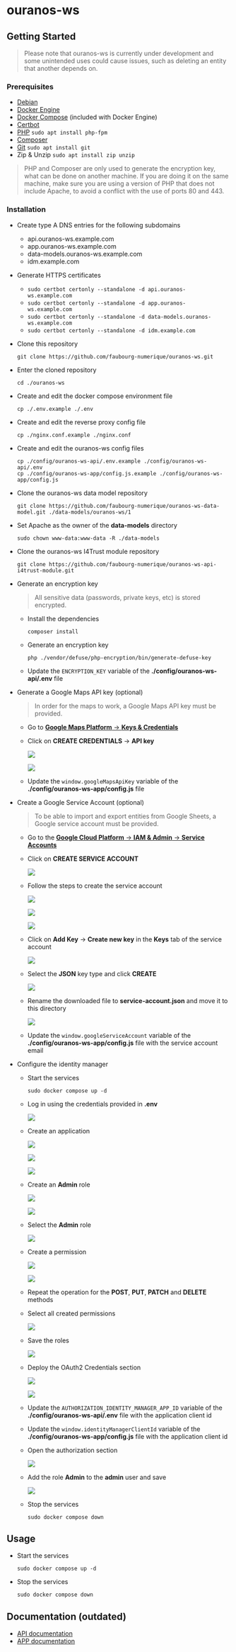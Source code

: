# ouranos-ws

## Getting Started

> Please note that ouranos-ws is currently under development and some unintended uses could cause issues, such as deleting an entity that another depends on.

### Prerequisites

- [Debian](https://www.debian.org/)
- [Docker Engine](https://docs.docker.com/engine/install/debian/)
- [Docker Compose](https://docs.docker.com/compose/install/) (included with Docker Engine)
- [Certbot](https://certbot.eff.org/instructions?ws=other&os=debianbuster)
- [PHP](https://www.php.net/downloads/) `sudo apt install php-fpm`
- [Composer](https://getcomposer.org/download/)
- [Git](https://git-scm.com/) `sudo apt install git`
- Zip & Unzip `sudo apt install zip unzip`

> PHP and Composer are only used to generate the encryption key, what can be done on another machine. If you are doing it on the same machine, make sure you are using a version of PHP that does not include Apache, to avoid a conflict with the use of ports 80 and 443.

### Installation

- Create type A DNS entries for the following subdomains

    - api.ouranos-ws.example.com
    - app.ouranos-ws.example.com
    - data-models.ouranos-ws.example.com
    - idm.example.com

- Generate HTTPS certificates

    - `sudo certbot certonly --standalone -d api.ouranos-ws.example.com`
    - `sudo certbot certonly --standalone -d app.ouranos-ws.example.com`
    - `sudo certbot certonly --standalone -d data-models.ouranos-ws.example.com`
    - `sudo certbot certonly --standalone -d idm.example.com`

- Clone this repository

    ```
    git clone https://github.com/faubourg-numerique/ouranos-ws.git
    ```

- Enter the cloned repository

    ```
    cd ./ouranos-ws
    ```

- Create and edit the docker compose environment file

    ```
    cp ./.env.example ./.env
    ```

- Create and edit the reverse proxy config file

    ```
    cp ./nginx.conf.example ./nginx.conf
    ```

- Create and edit the ouranos-ws config files

    ```
    cp ./config/ouranos-ws-api/.env.example ./config/ouranos-ws-api/.env
    cp ./config/ouranos-ws-app/config.js.example ./config/ouranos-ws-app/config.js
    ```

- Clone the ouranos-ws data model repository

    ```
    git clone https://github.com/faubourg-numerique/ouranos-ws-data-model.git ./data-models/ouranos-ws/1
    ```

- Set Apache as the owner of the **data-models** directory

    ```
    sudo chown www-data:www-data -R ./data-models
    ```

- Clone the ouranos-ws I4Trust module repository

    ```
    git clone https://github.com/faubourg-numerique/ouranos-ws-api-i4trust-module.git
    ```

- Generate an encryption key
    > All sensitive data (passwords, private keys, etc) is stored encrypted.

    - Install the dependencies

        ```
        composer install
        ```

    - Generate an encryption key

        ```
        php ./vendor/defuse/php-encryption/bin/generate-defuse-key
        ```

    - Update the `ENCRYPTION_KEY` variable of the **./config/ouranos-ws-api/.env** file

- Generate a Google Maps API key (optional)

    > In order for the maps to work, a Google Maps API key must be provided.

    - Go to [**Google Maps Platform** → **Keys & Credentials**](https://console.cloud.google.com/google/maps-apis/credentials)

    - Click on **CREATE CREDENTIALS** → **API key**

        ![](images/be678877-7604-4b1c-a1e8-b78f73e60842.png)

        ![](images/eabd9743-a2c2-45cc-91c9-fea778e38990.png)

    - Update the `window.googleMapsApiKey` variable of the **./config/ouranos-ws-app/config.js** file

- Create a Google Service Account (optional)

    > To be able to import and export entities from Google Sheets, a Google service account must be provided.

    - Go to the [**Google Cloud Platform** → **IAM & Admin** → **Service Accounts**](https://console.cloud.google.com/iam-admin/serviceaccounts)

    - Click on **CREATE SERVICE ACCOUNT**

        ![](images/c8f7515f-5c9c-49b1-9fe6-3db70d83e9f2.png)

    - Follow the steps to create the service account

        ![](images/9fe47d42-54c4-429a-a6bf-cbdfbc897fa1.png)

        ![](images/6de4ce1a-41a2-4f0e-a69d-e0b14664f62a.png)

        ![](images/e69eb6af-1d1f-42a4-919c-29b1be740e88.png)

    - Click on **Add Key** → **Create new key** in the **Keys** tab of the service account

        ![](images/0fd60344-c1c4-4ec8-9a0c-1de2b44cc7b8.png)

    - Select the **JSON** key type and click **CREATE**

        ![](images/f4766098-6f5d-49d6-83db-50e4a35bd9ad.png)

    - Rename the downloaded file to **service-account.json** and move it to this directory

        ![](images/f06f66f0-4637-4e4e-a696-3eaa716e4f2a.png)

    - Update the `window.googleServiceAccount` variable of the **./config/ouranos-ws-app/config.js** file with the service account email

- Configure the identity manager

    - Start the services

        ```
        sudo docker compose up -d
        ```

    - Log in using the credentials provided in **.env**

        ![](images/97857790-4b98-40d3-889d-8d7456313086.png)

    - Create an application

        ![](images/e7a0751d-3fc1-406b-bbaa-78d07ade3eba.png)

        ![](images/c4507ff8-9275-4e30-b275-864a05d70877.png)

        ![](images/ab0081bf-5ac2-4925-8991-dd25a162b1e5.png)

    - Create an **Admin** role

        ![](images/72bbf4dd-544b-4d8a-a008-fb50496488c5.png)

        ![](images/49d99c7f-3f13-4fd6-8b18-86484e6a2bcf.png)

    - Select the **Admin** role

        ![](images/4bac22ca-6541-4f80-9ae3-f1493bc8332f.png)

    - Create a permission

        ![](images/f75caf35-d2e2-461e-9bfd-7f282b6fa4d1.png)

        ![](images/6bc9a291-a84d-4f59-8daf-df746eb5496e.png)

    - Repeat the operation for the **POST**, **PUT**, **PATCH** and **DELETE** methods

    - Select all created permissions

        ![](images/3ce015af-4160-496f-8151-6b37c3239a24.png)

    - Save the roles

        ![](images/fb564c35-edd3-462d-af83-7a98c2c9ffa3.png)

    - Deploy the OAuth2 Credentials section

        ![](images/3f0b10a7-0d2c-4c62-a615-e4a2d8e6295f.png)

        ![](images/da07810c-cfd1-4946-ab50-dc74ffa3ba39.png)

    - Update the `AUTHORIZATION_IDENTITY_MANAGER_APP_ID` variable of the **./config/ouranos-ws-api/.env** file with the application client id

    - Update the `window.identityManagerClientId` variable of the **./config/ouranos-ws-app/config.js** file with the application client id

    - Open the authorization section

        ![](images/d29a14b4-75a8-461c-84a9-deebee750e2b.png)

    - Add the role **Admin** to the **admin** user and save

        ![](images/36ea0958-f088-467e-acd1-182195a8c1df.png)

    - Stop the services

        ```
        sudo docker compose down
        ```

## Usage

- Start the services

    ```
    sudo docker compose up -d
    ```

- Stop the services

    ```
    sudo docker compose down
    ```

## Documentation (outdated)

- [API documentation](https://faubourg-numerique.gitbook.io/ouranos-ws-api/)
- [APP documentation](https://faubourg-numerique.gitbook.io/ouranos-ws-ui/)
